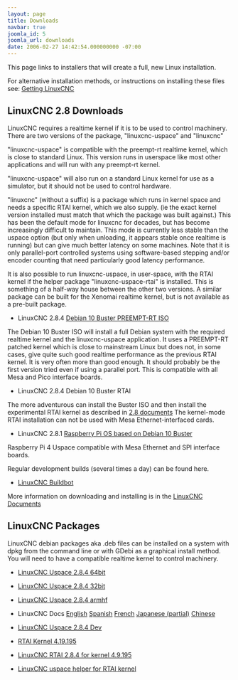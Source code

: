 ```yaml
---
layout: page
title: Downloads
navbar: true
joomla_id: 5
joomla_url: downloads
date: 2006-02-27 14:42:54.000000000 -07:00
---
```


This page links to installers that will create a full, new Linux
installation.

For alternative installation methods, or instructions on installing these
files see: 
[Getting LinuxCNC](http://linuxcnc.org/docs/stable/html/getting-started/getting-linuxcnc.html)

## LinuxCNC 2.8 Downloads

LinuxCNC requires a realtime kernel if it is to be used to control machinery. 
There are two versions of the package, "linuxcnc-uspace" and "linuxcnc"

"linuxcnc-uspace" is compatible with the preempt-rt realtime kernel, which
is close to standard Linux. This version runs in userspace like most
other applications and will run with any preempt-rt kernel. 

"linuxcnc-uspace" will also run on a standard Linux kernel for use as a
simulator, but it should not be used to control hardware. 

"linuxcnc" (without a suffix) is a package which runs in kernel space 
and needs a specific RTAI kernel, which we also supply. (ie the exact
kernel version installed must match that which the package was built
against.) This has been the default mode for linuxcnc for decades,
but has become increasingly difficult to maintain. This mode is currently
less stable than the uspace option (but only when unloading, it appears stable
once realtime is running) but can give much better latency on some machines.
Note that it is only parallel-port controlled systems using software-based 
stepping and/or encoder counting that need particularly good latency 
performance. 

It is also possible to run linuxcnc-uspace, in user-space, with the RTAI
kernel if the helper package "linuxcnc-uspace-rtai" is installed. This is
something of a half-way house between the other two versions. A similar
package can be built for the Xenomai realtime kernel, but is not available
as a pre-built package. 


* LinuxCNC 2.8.4 [Debian 10 Buster PREEMPT-RT ISO](https://www.linuxcnc.org/iso/linuxcnc-2.8.4-buster.iso)

The Debian 10 Buster ISO will install a full Debian system with the required
realtime kernel and the linuxcnc-uspace application. It uses a PREEMPT-RT
patched kernel  which is close to mainstream Linux but does not, in some
cases, give quite such good realtime performance as the previous RTAI
kernel. It is very often more than good enough. It should probably be
the first version tried even if using a parallel port.
This is compatible with all Mesa and Pico interface boards.

* LinuxCNC 2.8.4 Debian 10 Buster RTAI

The more adventurous can install the Buster ISO and then install the
experimental RTAI kernel as described in 
[2.8 documents](http://linuxcnc.org/docs/2.8/html/getting-started/getting-linuxcnc.html#cha:Installing-RTAI)
The kernel-mode RTAI installation can not be used with Mesa Ethernet-interfaced cards. 


* LinuxCNC 2.8.1 [Raspberry Pi OS based on Debian 10 Buster](https://www.linuxcnc.org/iso/linuxcnc-2.8.1-pi4.zip)

Raspberry Pi 4 Uspace compatible with Mesa Ethernet and SPI interface boards.


Regular development builds (several times a day) can be found here. 
* [LinuxCNC Buildbot](http://buildbot.linuxcnc.org/)

More information on downloading and installing is in the
[LinuxCNC Documents](http://linuxcnc.org/docs/stable/html/getting-started/getting-linuxcnc.html)


## LinuxCNC Packages

LinuxCNC debian packages aka .deb files can be installed on a system with dpkg
from the command line or with GDebi as a graphical install method. You will need
to have a compatible realtime kernel to control machinery.

* [LinuxCNC Uspace 2.8.4 64bit](https://www.linuxcnc.org/dists/buster/2.8-rtpreempt/binary-amd64/linuxcnc-uspace_2.8.4_amd64.deb)
* [LinuxCNC Uspace 2.8.4 32bit](https://www.linuxcnc.org/dists/buster/2.8-rtpreempt/binary-i386/linuxcnc-uspace_2.8.4_i386.deb)
* [LinuxCNC Uspace 2.8.4 armhf](https://www.linuxcnc.org/dists/buster/2.8-rtpreempt/binary-armhf/linuxcnc-uspace_2.8.4_armhf.deb)
* LinuxCNC Docs [English](https://www.linuxcnc.org/dists/buster/2.8-rtpreempt/binary-amd64/linuxcnc-doc-en_2.8.4_all.deb) [Spanish](https://www.linuxcnc.org/dists/buster/2.8-rtpreempt/binary-amd64/linuxcnc-doc-es_2.8.4_all.deb) [French](https://www.linuxcnc.org/dists/buster/2.8-rtpreempt/binary-amd64/linuxcnc-doc-fr_2.8.4_all.deb) [Japanese (partial)](https://www.linuxcnc.org/dists/buster/2.8-rtpreempt/binary-amd64/linuxcnc-doc-ja_2.8.4_all.deb) [Chinese](https://www.linuxcnc.org/dists/buster/2.8-rtpreempt/binary-amd64/linuxcnc-doc-cn_2.8.4_all.deb)
* [LinuxCNC Uspace 2.8.4 Dev](https://www.linuxcnc.org/dists/buster/2.8-rtpreempt/binary-amd64/linuxcnc-uspace-dev_2.8.4_amd64.deb)

* [RTAI Kernel 4.19.195](https://www.linuxcnc.org/dists/buster/base/binary-amd64/linux-image-4.19.195-rtai-amd64_4.19.195-rtai-amd64-5_amd64.deb)
* [LinuxCNC RTAI 2.8.4 for kernel 4.9.195](https://www.linuxcnc.org/dists/buster/2.8-rt/binary-amd64/linuxcnc_2.8.4_amd64.deb)
* [LinuxCNC uspace helper for RTAI kernel](https://www.linuxcnc.org/dists/buster/2.8-rtpreempt/binary-amd64/linuxcnc-uspace-rtai_2.8.4_amd64.deb)
